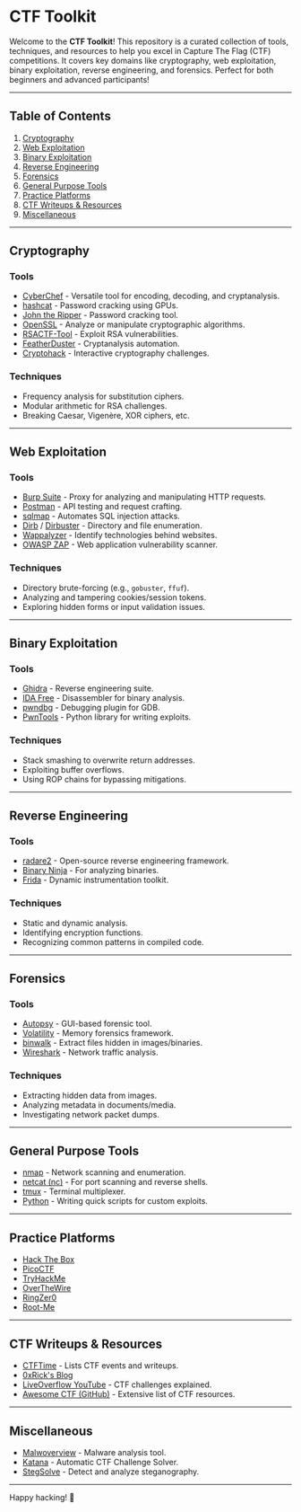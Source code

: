 # CTF Toolkit

Welcome to the **CTF Toolkit**! This repository is a curated collection of tools, techniques, and resources to help you excel in Capture The Flag (CTF) competitions. It covers key domains like cryptography, web exploitation, binary exploitation, reverse engineering, and forensics. Perfect for both beginners and advanced participants!

---

## Table of Contents
1. [Cryptography](#cryptography)
2. [Web Exploitation](#web-exploitation)
3. [Binary Exploitation](#binary-exploitation)
4. [Reverse Engineering](#reverse-engineering)
5. [Forensics](#forensics)
6. [General Purpose Tools](#general-purpose-tools)
7. [Practice Platforms](#practice-platforms)
8. [CTF Writeups & Resources](#ctf-writeups--resources)
9. [Miscellaneous](#miscellaneous)

---

## Cryptography

### **Tools**
- [CyberChef](https://gchq.github.io/CyberChef/) - Versatile tool for encoding, decoding, and cryptanalysis.
- [hashcat](https://hashcat.net/hashcat/) - Password cracking using GPUs.
- [John the Ripper](https://www.openwall.com/john/) - Password cracking tool.
- [OpenSSL](https://www.openssl.org/) - Analyze or manipulate cryptographic algorithms.
- [RSACTF-Tool](https://github.com/Ganapati/RsaCtfTool) - Exploit RSA vulnerabilities.
- [FeatherDuster](https://github.com/nccgroup/featherduster) - Cryptanalysis automation.
- [Cryptohack](https://cryptohack.org/) - Interactive cryptography challenges.

### **Techniques**
- Frequency analysis for substitution ciphers.
- Modular arithmetic for RSA challenges.
- Breaking Caesar, Vigenère, XOR ciphers, etc.

---

## Web Exploitation

### **Tools**
- [Burp Suite](https://portswigger.net/burp) - Proxy for analyzing and manipulating HTTP requests.
- [Postman](https://www.postman.com/) - API testing and request crafting.
- [sqlmap](https://sqlmap.org/) - Automates SQL injection attacks.
- [Dirb](https://tools.kali.org/web-applications/dirb) / [Dirbuster](https://www.kali.org/tools/dirbuster/) - Directory and file enumeration.
- [Wappalyzer](https://www.wappalyzer.com/) - Identify technologies behind websites.
- [OWASP ZAP](https://www.zaproxy.org/) - Web application vulnerability scanner.

### **Techniques**
- Directory brute-forcing (e.g., `gobuster`, `ffuf`).
- Analyzing and tampering cookies/session tokens.
- Exploring hidden forms or input validation issues.

---

## Binary Exploitation

### **Tools**
- [Ghidra](https://ghidra-sre.org/) - Reverse engineering suite.
- [IDA Free](https://hex-rays.com/ida-free/) - Disassembler for binary analysis.
- [pwndbg](https://github.com/pwndbg/pwndbg) - Debugging plugin for GDB.
- [PwnTools](https://github.com/Gallopsled/pwntools) - Python library for writing exploits.

### **Techniques**
- Stack smashing to overwrite return addresses.
- Exploiting buffer overflows.
- Using ROP chains for bypassing mitigations.

---

## Reverse Engineering

### **Tools**
- [radare2](https://github.com/radareorg/radare2) - Open-source reverse engineering framework.
- [Binary Ninja](https://binary.ninja/) - For analyzing binaries.
- [Frida](https://frida.re/) - Dynamic instrumentation toolkit.

### **Techniques**
- Static and dynamic analysis.
- Identifying encryption functions.
- Recognizing common patterns in compiled code.

---

## Forensics

### **Tools**
- [Autopsy](https://www.autopsy.com/) - GUI-based forensic tool.
- [Volatility](https://www.volatilityfoundation.org/) - Memory forensics framework.
- [binwalk](https://github.com/ReFirmLabs/binwalk) - Extract files hidden in images/binaries.
- [Wireshark](https://www.wireshark.org/) - Network traffic analysis.

### **Techniques**
- Extracting hidden data from images.
- Analyzing metadata in documents/media.
- Investigating network packet dumps.

---

## General Purpose Tools

- [nmap](https://nmap.org/) - Network scanning and enumeration.
- [netcat (nc)](https://man7.org/linux/man-pages/man1/nc.1.html) - For port scanning and reverse shells.
- [tmux](https://github.com/tmux/tmux/wiki) - Terminal multiplexer.
- [Python](https://www.python.org/) - Writing quick scripts for custom exploits.

---

## Practice Platforms

- [Hack The Box](https://www.hackthebox.com/)
- [PicoCTF](https://picoctf.org/)
- [TryHackMe](https://tryhackme.com/)
- [OverTheWire](https://overthewire.org/)
- [RingZer0](https://ringzer0ctf.com/)
- [Root-Me](https://www.root-me.org/)

---

## CTF Writeups & Resources

- [CTFTime](https://ctftime.org/) - Lists CTF events and writeups.
- [0xRick's Blog](https://0xrick.github.io/)
- [LiveOverflow YouTube](https://www.youtube.com/c/LiveOverflow) - CTF challenges explained.
- [Awesome CTF (GitHub)](https://github.com/apsdehal/awesome-ctf) - Extensive list of CTF resources.

---

## Miscellaneous

- [Malwoverview](https://github.com/alexandreborges/malwoverview) - Malware analysis tool.
- [Katana](https://github.com/JohnHammond/katana) - Automatic CTF Challenge Solver.
- [StegSolve](https://github.com/zardus/ctf-tools/tree/master/stegsolve) - Detect and analyze steganography.

---

Happy hacking! 🚀
